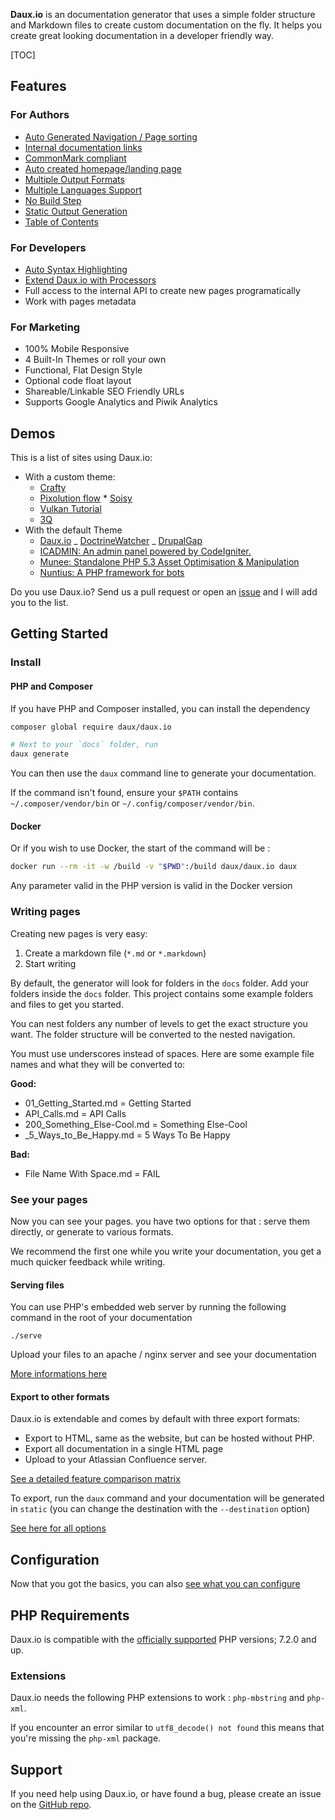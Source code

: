 **Daux.io** is an documentation generator that uses a simple folder structure and Markdown files to create custom documentation on the fly. It helps you create great looking documentation in a developer friendly way.

[TOC]

## Features

### For Authors

-   [Auto Generated Navigation / Page sorting](01_Features/Navigation_and_Sorting.md)
-   [Internal documentation links](01_Features/Internal_links.md)
-   [CommonMark compliant](01_Features/CommonMark_compliant.md)
-   [Auto created homepage/landing page](01_Features/Landing_page.md)
-   [Multiple Output Formats](01_Features/Multiple_Output_Formats.md)
-   [Multiple Languages Support](01_Features/Multilanguage.md)
-   [No Build Step](01_Features/Live_mode.md)
-   [Static Output Generation](01_Features/Static_Site_Generation.md)
-   [Table of Contents](01_Features/Table_of_contents.md)

### For Developers

-   [Auto Syntax Highlighting](01_Features/Auto_Syntax_Highlight.md)
-   [Extend Daux.io with Processors](01_For_Developers/Creating_a_Processor.md)
-   Full access to the internal API to create new pages programatically
-   Work with pages metadata

### For Marketing

-   100% Mobile Responsive
-   4 Built-In Themes or roll your own
-   Functional, Flat Design Style
-   Optional code float layout
-   Shareable/Linkable SEO Friendly URLs
-   Supports Google Analytics and Piwik Analytics

## Demos

This is a list of sites using Daux.io:

-   With a custom theme:
    -   [Crafty](https://swissquote.github.io/crafty)
    -   [Pixolution flow](https://docs.pixolution.org) \* [Soisy](https://doc.soisy.it/)
    -   [Vulkan Tutorial](https://vulkan-tutorial.com)
    -   [3Q](https://docs.3q.video/)
-   With the default Theme
    -   [Daux.io](https://daux.io/)
        _ [DoctrineWatcher](https://dsentker.github.io/WatcherDocumentation/)
        _ [DrupalGap](http://docs.drupalgap.org/8/)
    -   [ICADMIN: An admin panel powered by CodeIgniter.](http://istocode.com/shared/ic-admin/)
    -   [Munee: Standalone PHP 5.3 Asset Optimisation & Manipulation](http://mun.ee)
    -   [Nuntius: A PHP framework for bots](https://roysegall.github.io/nuntius-bot/)

Do you use Daux.io? Send us a pull request or open an [issue](https://github.com/dauxio/daux.io/issues) and I will add you to the list.

## Getting Started

### Install

#### PHP and Composer

If you have PHP and Composer installed, you can install the dependency

```bash
composer global require daux/daux.io

# Next to your `docs` folder, run
daux generate
```

You can then use the `daux` command line to generate your documentation.

If the command isn't found, ensure your `$PATH` contains `~/.composer/vendor/bin` or `~/.config/composer/vendor/bin`.

#### Docker

Or if you wish to use Docker, the start of the command will be :

```bash
docker run --rm -it -w /build -v "$PWD":/build daux/daux.io daux
```

Any parameter valid in the PHP version is valid in the Docker version

### Writing pages

Creating new pages is very easy:

1. Create a markdown file (`*.md` or `*.markdown`)
2. Start writing

By default, the generator will look for folders in the `docs` folder.
Add your folders inside the `docs` folder. This project contains some example folders and files to get you started.

You can nest folders any number of levels to get the exact structure you want.
The folder structure will be converted to the nested navigation.

You must use underscores instead of spaces. Here are some example file names and what they will be converted to:

**Good:**

-   01_Getting_Started.md = Getting Started
-   API_Calls.md = API Calls
-   200_Something_Else-Cool.md = Something Else-Cool
-   \_5_Ways_to_Be_Happy.md = 5 Ways To Be Happy

**Bad:**

-   File Name With Space.md = FAIL

### See your pages

Now you can see your pages. you have two options for that : serve them directly, or generate to various formats.

We recommend the first one while you write your documentation, you get a much quicker feedback while writing.

#### Serving files

You can use PHP's embedded web server by running the following command in the root of your documentation

```
./serve
```

Upload your files to an apache / nginx server and see your documentation

[More informations here](01_Features/Live_mode.md)

#### Export to other formats

Daux.io is extendable and comes by default with three export formats:

-   Export to HTML, same as the website, but can be hosted without PHP.
-   Export all documentation in a single HTML page
-   Upload to your Atlassian Confluence server.

[See a detailed feature comparison matrix](01_Features/Multiple_Output_Formats.md)

To export, run the `daux` command and your documentation will be generated in `static` (you can change the destination with the `--destination` option)

[See here for all options](01_Features/Static_Site_Generation.md)

## Configuration

Now that you got the basics, you can also [see what you can configure](05_Configuration/_index.md)

## PHP Requirements

Daux.io is compatible with the [officially supported](https://www.php.net/supported-versions.php) PHP versions; 7.2.0 and up.

### Extensions

Daux.io needs the following PHP extensions to work : `php-mbstring` and `php-xml`.

If you encounter an error similar to `utf8_decode() not found` this means that you're missing the `php-xml` package.

## Support

If you need help using Daux.io, or have found a bug, please create an issue on the <a href="https://github.com/dauxio/daux.io/issues" target="_blank">GitHub repo</a>.
